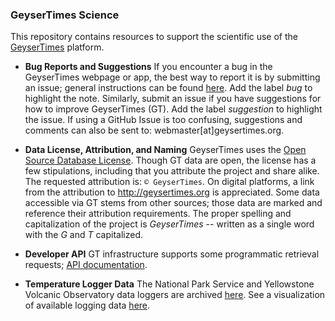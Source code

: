 ### GeyserTimes Science
This repository contains resources to support the scientific use of the [GeyserTimes](http://geysertimes.org) platform. 

* **Bug Reports and Suggestions**
If you encounter a bug in the GeyserTimes webpage or app, the best way to report it is by submitting an issue; general instructions can be found [here](https://help.github.com/articles/creating-an-issue/). Add the label *bug* to highlight the note. Similarly, submit an issue if you have suggestions for how to improve GeyserTimes (GT). Add the label *suggestion* to highlight the issue. If using a GitHub Issue is too confusing, suggestions and comments can also be sent to: webmaster[at]geysertimes.org.

* **Data License, Attribution, and Naming** GeyserTimes uses the [Open Source Database License](http://opendatacommons.org/licenses/odbl/summary/). Though GT data are open, the license has a few stipulations, including that you attribute the project and share alike. The requested attribution is: `© GeyserTimes`. On digital platforms, a link from the attribution to http://geysertimes.org is appreciated. Some data accessible via GT stems from other sources; those data are marked and reference their attribution requirements. The proper spelling and capitalization of the project is *GeyserTimes* -- written as a single word with the *G* and *T* capitalized.

* **Developer API** GT infrastructure supports some programmatic retrieval requests; [API documentation](http://geysertimes.org/api/v4/docs/index.php).  

* **Temperature Logger Data** The National Park Service and Yellowstone Volcanic Observatory data loggers are archived [here](http://geysertimes.org/datalogger/index.php). See a visualization of available logging data [here](http://geysertimes.org/datalogger/analysis/punchcard/punchcard.php).
